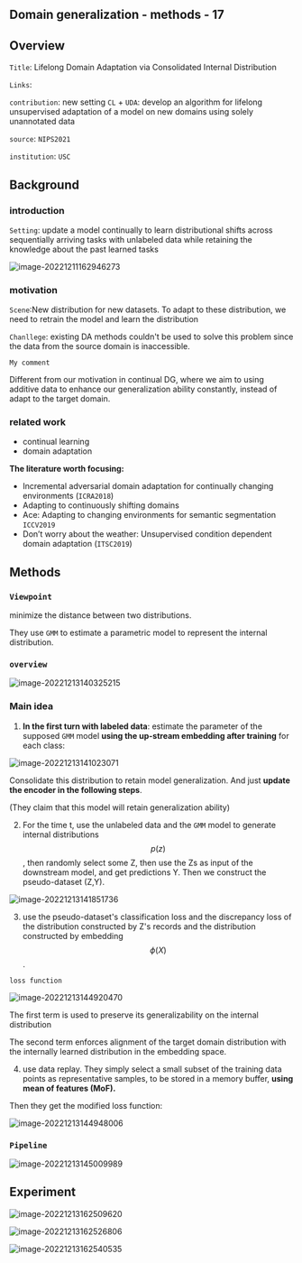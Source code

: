 ## Domain generalization - methods - 17

## Overview

`Title`:  Lifelong Domain Adaptation via Consolidated Internal Distribution

`Links`:

`contribution`: new setting `CL` + `UDA`: develop an algorithm for lifelong unsupervised adaptation of a model on new domains using solely unannotated data

`source`: `NIPS2021`

`institution`: `USC`

## Background

### introduction

`Setting`: update a model continually to learn distributional shifts across sequentially arriving tasks with unlabeled data while retaining the knowledge about the past learned tasks

![image-20221211162946273](asset/image-20221211162946273.png)



### motivation

`Scene`:New distribution for new datasets. To adapt to these distribution, we need to retrain the model and learn the distribution

`Chanllege`: existing DA methods couldn't be used to solve this problem since the data from the source domain is inaccessible.

`My comment`

Different from our motivation in continual DG, where we aim to using additive data to enhance our generalization ability constantly, instead of adapt to the target domain.

### related work

- continual learning
- domain adaptation

**The literature worth focusing:**

- Incremental adversarial domain adaptation for continually changing environments (`ICRA2018`)
- Adapting to continuously shifting domains
- Ace: Adapting to changing environments for semantic segmentation `ICCV2019`
- Don’t worry about the weather: Unsupervised condition dependent domain adaptation (`ITSC2019`)



## Methods

### `Viewpoint`

minimize the distance between two distributions.

They use `GMM` to estimate a parametric model to represent the internal distribution.

### `overview`

![image-20221213140325215](asset/image-20221213140325215.png)

### Main idea

1. **In the first turn with labeled data**: estimate the parameter of the supposed `GMM` model **using the up-stream embedding after training** for each class:

![image-20221213141023071](asset/image-20221213141023071.png)

Consolidate this distribution to retain model generalization. And just **update the encoder in the following steps**.

(They claim that this model will retain generalization ability)

2. For the time t, use the unlabeled data and the `GMM` model to generate internal distributions $$p(z)$$, then randomly select some Z, then use the Zs as input of the downstream model, and get predictions Y. Then we construct the pseudo-dataset (Z,Y).

![image-20221213141851736](asset/image-20221213141851736.png)

3. use the pseudo-dataset's classification loss and the discrepancy loss of the distribution constructed by Z's records and the distribution constructed by embedding $$\phi (X)$$. 

`loss function`

![image-20221213144920470](asset/image-20221213144920470.png)

The first term is used to preserve its generalizability on the internal distribution

The second term enforces alignment of the target domain distribution with the internally learned distribution in the embedding space.

4. use data replay. They simply select a small subset of the training data points as representative samples, to be stored in a memory buffer, **using mean of features (MoF).**

Then they get the modified loss function:

![image-20221213144948006](asset/image-20221213144948006.png)

### `Pipeline`

![image-20221213145009989](asset/image-20221213145009989.png)

## Experiment

![image-20221213162509620](asset/image-20221213162509620.png)

![image-20221213162526806](asset/image-20221213162526806.png)

![image-20221213162540535](asset/image-20221213162540535.png)
